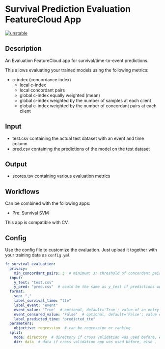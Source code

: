 # Survival Prediction Evaluation FeatureCloud App

[![unstable](http://badges.github.io/stability-badges/dist/unstable.svg)](http://github.com/badges/stability-badges)

## Description
An Evaluation FeatureCloud app for survival/time-to-event predictions. 

This allows evaluating your trained models using the following metrics:

- c-index (concordance index)
    - local c-index
    - local concordant pairs
    - global c-index equally weighted (mean)
    - global c-index weighted by the number of samples at each client
    - global c-index weighted by the number of concordant pairs at each client

## Input
- test.csv containing the actual test dataset with an event and time column
- pred.csv containing the predictions of the model on the test dataset

## Output
- scores.tsv containing various evaluation metrics

## Workflows
Can be combined with the following apps:
- Pre: Survival SVM

This app is compatible with CV.

## Config
Use the config file to customize the evaluation. Just upload it together with your training data as `config.yml`
```yaml
fc_survival_evaluation:
  privacy:
    min_concordant_pairs: 3  # minimum: 3; threshold of concordant pairs for participation
  input:
    y_test: "test.csv"
    y_pred: "pred.csv"  # could be the same as y_test if predictions were appended to test data
  format:
    sep: ","
    label_survival_time: "tte"
    label_event: "event"
    event_value: 'True'  # optional, default='True'; value of an entry in the event column when an event occurred
    event_censored_value: 'False'  # optional, default='False'; value of an entry in the event column when censored
    label_predicted_time: "predicted_tte"
  parameters:
    objective: regression  # can be regression or ranking
  split:
    mode: directory  # directory if cross validation was used before, else file
    dir: data  # data if cross validation app was used before, else .
```

